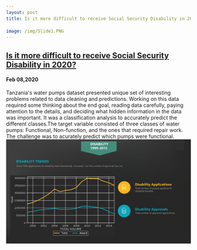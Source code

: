 ```yaml
---
layout: post
title: Is it more difficult to receive Social Security Disability in 2020? 

image: /img/Slide1.PNG
---
```

## [Is it more difficult to receive Social Security Disability in 2020?](https://medium.com/@antoniopeterson/is-it-more-difficult-to-receive-social-security-disability-in-2020-c4460ca49457)
#### Feb 08,2020
Tanzania's water pumps dataset presented unique set of interesting problems related to data cleaning and predictions. Working on this data required some thinking about the end goal, reading data carefully, paying attention to the details, and deciding what hidden information in the data was important. It was a classification analysis to accurately predict the different classes.The target variable consisted of three classes of water pumps: Functional, Non-function, and the ones that required repair work.  The challenge was to acurately predict which pumps were functional.
![](/img/Slide1.PNG)
